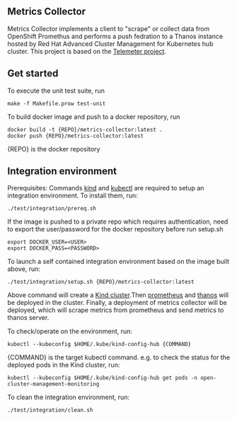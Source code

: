 Metrics Collector
-----------
Metrics Collector implements a client to "scrape" or collect data from OpenShift Promethus
and performs a push fedration to a Thanos instance hosted by Red Hat Advanced Cluster Management for Kubernetes 
hub cluster. This project is based on the [Telemeter project](https://github.com/openshift/telemeter).


Get started
-----------
To execute the unit test suite, run

```
make -f Makefile.prow test-unit
```

To build docker image and push to a docker repository, run

```
docker build -t {REPO}/metrics-collector:latest .
docker push {REPO}/metrics-collector:latest
```
{REPO} is the docker repository


Integration environment
-----------
Prerequisites:
Commands [kind](https://kind.sigs.k8s.io/) and [kubectl](https://kubernetes.io/docs/tasks/tools/#kubectl) are required to setup an integration environment. To install them, run:
```
./test/integration/prereq.sh
```
If the image is pushed to a private repo which requires authentication, need to export the user/password for the docker repository before run setup.sh
```
export DOCKER_USER=<USER>
export DOCKER_PASS=<PASSWORD>
```

To launch a self contained integration environment based on the image built above, run:

```
./test/integration/setup.sh {REPO}/metrics-collector:latest
```

Above command will create a [Kind cluster](https://kind.sigs.k8s.io/).Then [prometheus](https://prometheus.io/) and [thanos](https://thanos.io/) will be deployed in the cluster. Finally, a deployment of metrics collector will be deployed, which will scrape metrics from prometheus and send metrics to thanos server.


To check/operate on the environment, run:
```
kubectl --kubeconfig $HOME/.kube/kind-config-hub {COMMAND}
```
{COMMAND} is the target kubectl command. e.g. to check the status for the deployed pods in the Kind cluster, run:
```
kubectl --kubeconfig $HOME/.kube/kind-config-hub get pods -n open-cluster-management-monitoring
```

To clean the integration environment, run:
```
./test/integration/clean.sh
```
